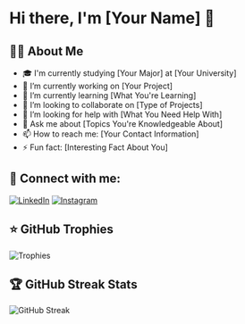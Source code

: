 # Hi there, I'm [Your Name] 👋

## 👨‍💻 About Me
- 🎓 I'm currently studying [Your Major] at [Your University]
- 🔭 I’m currently working on [Your Project]
- 🌱 I’m currently learning [What You're Learning]
- 👯 I’m looking to collaborate on [Type of Projects]
- 🤔 I’m looking for help with [What You Need Help With]
- 💬 Ask me about [Topics You're Knowledgeable About]
- 📫 How to reach me: [Your Contact Information]
- ⚡ Fun fact: [Interesting Fact About You]


<!-- 
## 🛠️ Languages and Tools:
![JavaScript](https://img.shields.io/badge/-JavaScript-black?style=flat-square&logo=javascript)
![Python](https://img.shields.io/badge/-Python-black?style=flat-square&logo=python)
![Java](https://img.shields.io/badge/-Java-black?style=flat-square&logo=java)
![C++](https://img.shields.io/badge/-C++-black?style=flat-square&logo=c)
![React](https://img.shields.io/badge/-React-black?style=flat-square&logo=react)
![Node.js](https://img.shields.io/badge/-Node.js-black?style=flat-square&logo=node.js)
![SQL](https://img.shields.io/badge/-SQL-black?style=flat-square&logo=mysql)
--> 

## 🔗 Connect with me:
[![LinkedIn](https://img.shields.io/badge/-LinkedIn-blue?style=flat-square&logo=linkedin&logoColor=white)](www.linkedin.com/in/francesco-caglianone-ba9210210)
[![Instagram](https://img.shields.io/badge/-Instagram-E4405F?style=flat-square&logo=instagram&logoColor=white)](https://instagram.com/yourusername)


<!-- 
## 📈 GitHub Stats
![Your GitHub stats](https://github-readme-stats.vercel.app/api?username=FrankCaglianone&show_icons=true&theme=radical)
--> 

<!-- 
## 📌 Pinned Repositories
[![ReadMe Card](https://github-readme-stats.vercel.app/api/pin/?username=yourusername&repo=repository-name)](https://github.com/yourusername/repository-name)
-->


## ⭐ GitHub Trophies
![Trophies](https://github-profile-trophy.vercel.app/?username=FrankCaglianone&theme=onedark)


## 🏆 GitHub Streak Stats
![GitHub Streak](https://github-readme-streak-stats.herokuapp.com/?user=yourusername&theme=dark)

<!-- Replace 'yourusername' with your GitHub username and 'repository-name' with your repository -->

